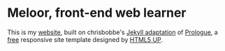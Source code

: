 # Meloor, front-end web learner

This is my [website](https://meloor.github.io/), built on chrisbobbe's [Jekyll adaptation](https://github.com/chrisbobbe/jekyll-theme-prologue) of [Prologue](http://html5up.net/prologue), a [free](http://html5up.net/license) responsive site template designed by [HTML5 UP](http://html5up.net).
